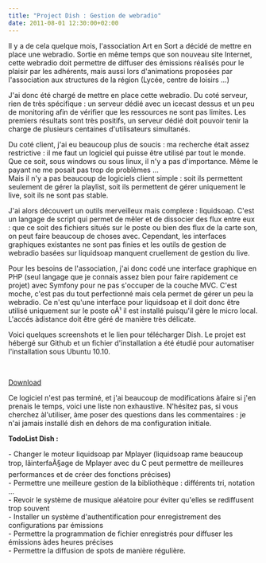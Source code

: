 ```yaml
---
title: "Project Dish : Gestion de webradio"
date: 2011-08-01 12:30:00+02:00
---
```


Il y a de cela quelque mois, l'association Art en Sort a décidé de mettre en place une webradio. Sortie en même temps que son nouveau site Internet, cette webradio doit permettre de diffuser des émissions réalisés pour le plaisir par les adhérents, mais aussi lors d'animations proposées par l'association aux structures de la région (Lycée, centre de loisirs ...)

J'ai donc été chargé de mettre en place cette webradio. Du coté serveur, rien de très spécifique : un serveur dédié avec un icecast dessus et un peu de monitoring afin de vérifier que les ressources ne sont pas limites. Les premiers résultats sont très positifs, un serveur dédié doit pouvoir tenir la charge de plusieurs centaines d'utilisateurs simultanés.

Du coté client, j'ai eu beaucoup plus de soucis : ma recherche était assez restrictive : il me faut un logiciel qui puisse être utilisé par tout le monde. Que ce soit, sous windows ou sous linux, il n'y a pas d'importance. Même le payant ne me posait pas trop de problèmes ...  
Mais il n'y a pas beaucoup de logiciels client simple : soit ils permettent seulement de gérer la playlist, soit ils permettent de gérer uniquement le live, soit ils ne sont pas stable.

J'ai alors découvert un outils merveilleux mais complexe : liquidsoap. C'est un langage de script qui permet de mêler et de dissocier des flux entre eux : que ce soit des fichiers situés sur le poste ou bien des flux de la carte son, on peut faire beaucoup de choses avec. Cependant, les interfaces graphiques existantes ne sont pas finies et les outils de gestion de webradio basées sur liquidsoap manquent cruellement de gestion du live.

Pour les besoins de l'association, j'ai donc codé une interface graphique en PHP (seul langage que je connais assez bien pour faire rapidement ce projet) avec Symfony pour ne pas s'occuper de la couche MVC. C'est moche, c'est pas du tout perfectionné mais cela permet de gérer un peu la webradio. Ce n'est qu'une interface pour liquidsoap et il doit donc être utilisé uniquement sur le poste oÃ¹ il est installé puisqu'il gère le micro local. L'accés àdistance doit être géré de manière très délicate.

Voici quelques screenshots et le lien pour télécharger Dish. Le projet est hébergé sur Github et un fichier d'installation a été étudié pour automatiser l'installation sous Ubuntu 10.10.

[![<screen>](http://project-dish.liberetongeek.com/Dish1.png)](http://project-dish.liberetongeek.com/Dish1.png) [![<screen>](http://project-dish.liberetongeek.com/Dish2.png)](http://project-dish.liberetongeek.com/Dish2.png) [![<screen>](http://project-dish.liberetongeek.com/Dish3.png)](http://project-dish.liberetongeek.com/Dish3.png)

[Download](project-dish.liberetongeek.com/dish.tar.gz)

Ce logiciel n'est pas terminé, et j'ai beaucoup de modifications àfaire si j'en prenais le temps, voici une liste non exhaustive. N'hésitez pas, si vous cherchez àl'utiliser, àme poser des questions dans les commentaires : je n'ai jamais installé dish en dehors de ma configuration initiale.

**TodoList Dish :**

\- Changer le moteur liquidsoap par Mplayer (liquidsoap rame beaucoup trop, lâinterfaÃ§age de Mplayer avec du C peut permettre de meilleures performances et de créer des fonctions précises)  
\- Permettre une meilleure gestion de la bibliothèque : différents tri, notation ...  
\- Revoir le système de musique aléatoire pour éviter qu'elles se rediffusent trop souvent  
\- Installer un système d'authentification pour enregistrement des configurations par émissions  
\- Permettre la programmation de fichier enregistrés pour diffuser les émissions àdes heures précises  
\- Permettre la diffusion de spots de manière régulière.